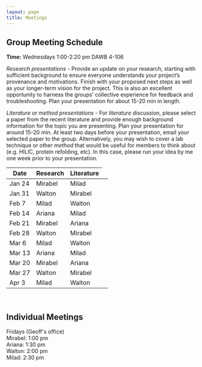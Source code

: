 ```yaml
---
layout: page
title: Meetings
---
```


## Group Meeting Schedule
**Time:** Wednesdays 1:00-2:20 pm DAWB 4-106<br/>


*Research presentations* - Provide an update on your research, starting with sufficient background to ensure everyone understands your project’s provenance and motivations. Finish with your proposed next steps as well as your longer-term vision for the project. This is also an excellent opportunity to harness the groups’ collective experience for feedback and troubleshooting. Plan your presentation for about 15-20 min in length.<br/>

*Literature or method presentations* - For *literature* discussion, please select a paper from the recent literature and provide enough background information for the topic you are presenting. Plan your presentation for around 15-20 min. At least two days before your presentation, email your selected paper to the group. Alternatively, you may wish to cover a lab technique or other *method* that would be useful for members to think about (e.g. HILIC, protein refolding, etc). In this case, please run your idea by me one week prior to your presentation.<br/>

<table>
  <thead>
    <tr>
      <th>Date</th>
      <th>Research</th>
      <th>Literature</th>
    </tr>
  </thead>
  <tbody>
    <tr>
      <td>Jan 24</td>
      <td>Mirabel</td>
      <td>Milad</td>
      <td></td>
    </tr>
    <tr>
      <td>Jan 31</td>
      <td>Walton</td>
      <td>Mirabel</td>
    </tr>
    <tr>
      <td>Feb 7</td>
      <td>Milad</td>
      <td>Walton</td>
    </tr>
    <tr>
      <td>Feb 14</td>
      <td>Ariana</td>
      <td>Milad</td>
    </tr>
    <tr>
      <td>Feb 21</td>
      <td>Mirabel</td>
      <td>Ariana</td>
    </tr>
    <tr>
      <td>Feb 28</td>
      <td>Walton</td>
      <td>Mirabel</td>
    </tr>
    <tr>
      <td>Mar 6</td>
      <td>Milad</td>
      <td>Walton</td>
    </tr>
    <tr>
      <td>Mar 13</td>
      <td>Ariana</td>
      <td>Milad</td>
    </tr>
    <tr>
      <td>Mar 20</td>
      <td>Mirabel</td>
      <td>Ariana</td>
    </tr>
    <tr>
      <td>Mar 27</td>
      <td>Walton</td>
      <td>Mirabel</td>
    </tr>
    <tr>
      <td>Apr 3</td>
      <td>Milad</td>
      <td>Walton</td>
    </tr>
  </tbody>
</table>

<br/>

## Individual Meetings
Fridays (Geoff's office)<br/>
Mirabel: 1:00 pm<br/>
Ariana: 1:30 pm<br/>
Walton: 2:00 pm<br/>
Milad: 2:30 pm





